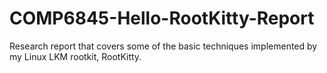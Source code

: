 # COMP6845-Hello-RootKitty-Report
Research report that covers some of the basic techniques implemented by my Linux LKM rootkit, RootKitty.
